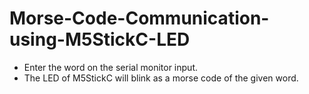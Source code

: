 # Morse-Code-Communication-using-M5StickC-LED

- Enter the word on the serial monitor input.
- The LED of M5StickC will blink as a morse code of the given word.